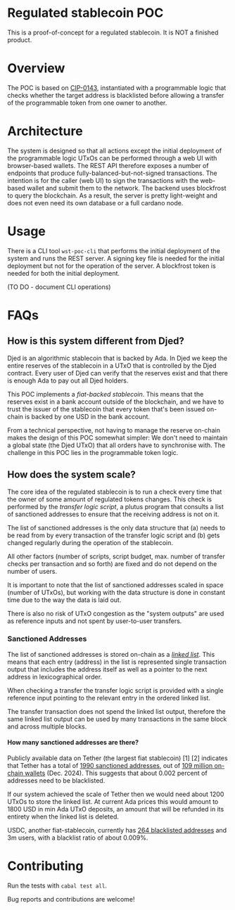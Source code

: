# Regulated stablecoin POC

This is a proof-of-concept for a regulated stablecoin. It is NOT a finished product.

# Overview

The POC is based on [CIP-0143](https://github.com/colll78/CIPs/blob/patch-3/CIP-0143/README.md), instantiated with a programmable logic that checks whether the target address is blacklisted before allowing a transfer of the programmable token from one owner to another.

# Architecture

The system is designed so that all actions except the initial deployment of the programmable logic UTxOs can be performed through a web UI with browser-based wallets. The REST API therefore exposes a number of endpoints that produce fully-balanced-but-not-signed transactions. The intention is for the caller (web UI) to sign the transactions with the web-based wallet and submit them to the network. The backend uses blockfrost to query the blockchain. As a result, the server is pretty light-weight and does not even need its own database or a full cardano node.

# Usage

There is a CLI tool `wst-poc-cli` that performs the initial deployment of the system and runs the REST server. A signing key file is needed for the initial deployment but not for the operation of the server. A blockfrost token is needed for both the initial deployment.

(TO DO - document CLI operations)

# FAQs

## How is this system different from Djed?

Djed is an algorithmic stablecoin that is backed by Ada. In Djed we keep the entire reserves of the stablecoin in a UTxO that is controlled by the Djed contract. Every user of Djed can verify that the reserves exist and that there is enough Ada to pay out all Djed holders.

This POC implements a _fiat-backed stablecoin_. This means that the reserves exist in a bank account outside of the blockchain, and we have to trust the issuer of the stablecoin that every token that's been issued on-chain is backed by one USD in the bank account.

From a technical perspective, not having to manage the reserve on-chain makes the design of this POC somewhat simpler: We don't need to maintain a global state (the Djed UTxO) that all orders have to synchronise with. The challenge in this POC lies in the programmable token logic.

## How does the system scale?

The core idea of the regulated stablecoin is to run a check every time that the owner of some amount of regulated tokens changes. This check is performed by the _transfer logic script_, a plutus program that consults a list of sanctioned addresses to ensure that the receiving address is not on it. 

The list of sanctioned addresses is the only data structure that (a) needs to be read from by every transaction of the transfer logic script and (b) gets changed regularly during the operation of the stablecoin.

All other factors (number of scripts, script budget, max. number of transfer checks per transaction and so forth) are fixed and do not depend on the number of users.

It is important to note that the list of sanctioned addresses scaled in space (number of UTxOs), but working with the data structure is done in constant time due to the way the data is laid out.

There is also no risk of UTxO congestion as the "system outputs" are used as reference inputs and not spent by user-to-user transfers.

### Sanctioned Addresses

The list of sanctioned addresses is stored on-chain as a [_linked list_](https://github.com/Anastasia-Labs/plutarch-linked-list). This means that each entry (address) in the list is represented single transaction output that includes the address itself as well as a pointer to the next address in lexicographical order.

When checking a transfer the transfer logic script is provided with a single reference input pointing to the relevant entry in the ordered linked list. 

The transfer transaction does not spend the linked list output, therefore the same linked list output can be used by many transactions in the same block and across multiple blocks.

#### How many sanctioned addresses are there?

Publicly available data on Tether (the largest fiat stablecoin) [1] [2] indicates that Tether has a total of [1990 sanctioned addresses](https://dune.com/phabc/usdt---banned-addresses), out of [109 million on-chain wallets](https://tether.io/news/how-many-usdt-on-chain-holders-are-there/) (Dec. 2024). This suggests that about 0.002 percent of addresses need to be blacklisted.

If our system achieved the scale of Tether then we would need about 1200 UTxOs to store the linked list. At current Ada prices this would amount to 1800 USD in min Ada UTxO deposits, an amount that will be refunded in its entirety when the linked list is deleted.

USDC, another fiat-stablecoin, currently has [264 blacklisted addresses](https://bloxy.info/txs/events_sc/0xa0b86991c6218b36c1d19d4a2e9eb0ce3606eb48?signature_id=257159) and 3m users, with a blacklist ratio of about 0.009%.

### 

# Contributing

Run the tests with `cabal test all`.

Bug reports and contributions are welcome!
